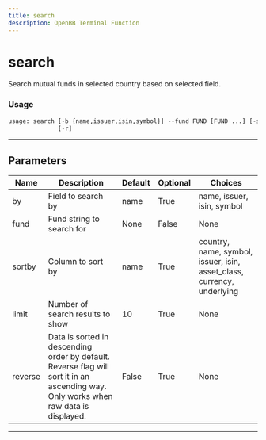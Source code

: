 ```yaml
---
title: search
description: OpenBB Terminal Function
---
```


# search

Search mutual funds in selected country based on selected field.

### Usage

```python
usage: search [-b {name,issuer,isin,symbol}] --fund FUND [FUND ...] [-s {country,name,symbol,issuer,isin,asset_class,currency,underlying}] [-l LIMIT]
              [-r]
```

---

## Parameters

| Name | Description | Default | Optional | Choices |
| ---- | ----------- | ------- | -------- | ------- |
| by | Field to search by | name | True | name, issuer, isin, symbol |
| fund | Fund string to search for | None | False | None |
| sortby | Column to sort by | name | True | country, name, symbol, issuer, isin, asset_class, currency, underlying |
| limit | Number of search results to show | 10 | True | None |
| reverse | Data is sorted in descending order by default. Reverse flag will sort it in an ascending way. Only works when raw data is displayed. | False | True | None |
---


